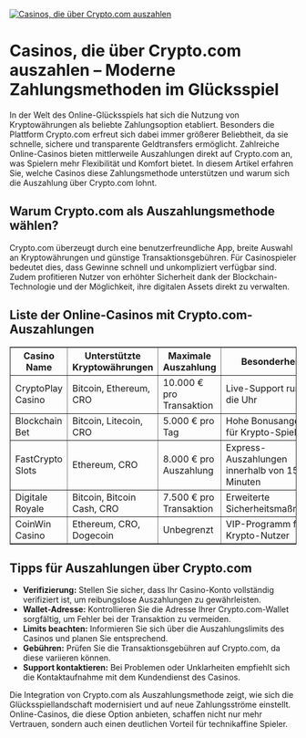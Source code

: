 [![Casinos, die über Crypto.com auszahlen](https://123-caf.pages.dev/gitsignup.png)](https://vrmoo.ru/Bt82HjjY)

<h1>Casinos, die über Crypto.com auszahlen – Moderne Zahlungsmethoden im Glücksspiel</h1>  <p>In der Welt des Online-Glücksspiels hat sich die Nutzung von Kryptowährungen als beliebte Zahlungsoption etabliert. Besonders die Plattform Crypto.com erfreut sich dabei immer größerer Beliebtheit, da sie schnelle, sichere und transparente Geldtransfers ermöglicht. Zahlreiche Online-Casinos bieten mittlerweile Auszahlungen direkt auf Crypto.com an, was Spielern mehr Flexibilität und Komfort bietet. In diesem Artikel erfahren Sie, welche Casinos diese Zahlungsmethode unterstützen und warum sich die Auszahlung über Crypto.com lohnt.</p>  <h2>Warum Crypto.com als Auszahlungsmethode wählen?</h2>  <p>Crypto.com überzeugt durch eine benutzerfreundliche App, breite Auswahl an Kryptowährungen und günstige Transaktionsgebühren. Für Casinospieler bedeutet dies, dass Gewinne schnell und unkompliziert verfügbar sind. Zudem profitieren Nutzer von erhöhter Sicherheit dank der Blockchain-Technologie und der Möglichkeit, ihre digitalen Assets direkt zu verwalten.</p>  <h2>Liste der Online-Casinos mit Crypto.com-Auszahlungen</h2>  <table border="1" cellpadding="8" cellspacing="0" style="border-collapse: collapse; width: 100%;">   <thead>     <tr>       <th>Casino Name</th>       <th>Unterstützte Kryptowährungen</th>       <th>Maximale Auszahlung</th>       <th>Besonderheiten</th>     </tr>   </thead>   <tbody>     <tr>       <td>CryptoPlay Casino</td>       <td>Bitcoin, Ethereum, CRO</td>       <td>10.000 € pro Transaktion</td>       <td>Live-Support rund um die Uhr</td>     </tr>     <tr>       <td>Blockchain Bet</td>       <td>Bitcoin, Litecoin, CRO</td>       <td>5.000 € pro Tag</td>       <td>Hohe Bonusangebote für Krypto-Spieler</td>     </tr>     <tr>       <td>FastCrypto Slots</td>       <td>Ethereum, CRO</td>       <td>8.000 € pro Auszahlung</td>       <td>Express-Auszahlungen innerhalb von 15 Minuten</td>     </tr>     <tr>       <td>Digitale Royale</td>       <td>Bitcoin, Bitcoin Cash, CRO</td>       <td>7.500 € pro Transaktion</td>       <td>Erweiterte Sicherheitsmaßnahmen</td>     </tr>     <tr>       <td>CoinWin Casino</td>       <td>Ethereum, CRO, Dogecoin</td>       <td>Unbegrenzt</td>       <td>VIP-Programm für Krypto-Nutzer</td>     </tr>   </tbody> </table>  <h2>Tipps für Auszahlungen über Crypto.com</h2>  <ul>   <li><strong>Verifizierung:</strong> Stellen Sie sicher, dass Ihr Casino-Konto vollständig verifiziert ist, um reibungslose Auszahlungen zu gewährleisten.</li>   <li><strong>Wallet-Adresse:</strong> Kontrollieren Sie die Adresse Ihrer Crypto.com-Wallet sorgfältig, um Fehler bei der Transaktion zu vermeiden.</li>   <li><strong>Limits beachten:</strong> Informieren Sie sich über die Auszahlungslimits des Casinos und planen Sie entsprechend.</li>   <li><strong>Gebühren:</strong> Prüfen Sie die Transaktionsgebühren auf Crypto.com, da diese variieren können.</li>   <li><strong>Support kontaktieren:</strong> Bei Problemen oder Unklarheiten empfiehlt sich die Kontaktaufnahme mit dem Kundendienst des Casinos.</li> </ul>  <p>Die Integration von Crypto.com als Auszahlungsmethode zeigt, wie sich die Glücksspiellandschaft modernisiert und auf neue Zahlungsströme einstellt. Online-Casinos, die diese Option anbieten, schaffen nicht nur mehr Vertrauen, sondern auch einen deutlichen Vorteil für technikaffine Spieler.</p>